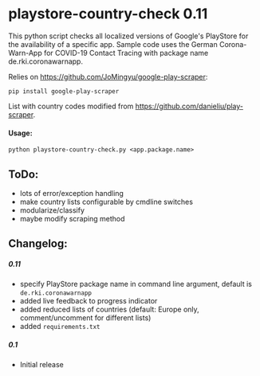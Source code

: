 # playstore-country-check 0.11
This python script checks all localized versions of Google's PlayStore for the availability of a specific app. Sample code uses the German Corona-Warn-App for COVID-19 Contact Tracing with package name de.rki.coronawarnapp.

Relies on https://github.com/JoMingyu/google-play-scraper:

```
pip install google-play-scraper
```

List with country codes modified from https://github.com/danieliu/play-scraper.

#### Usage:
```
python playstore-country-check.py <app.package.name>
```

## ToDo:

- lots of error/exception handling
- make country lists configurable by cmdline switches
- modularize/classify
- maybe modify scraping method

## Changelog:

##### 0.11

- specify PlayStore package name in command line argument, default is `de.rki.coronawarnapp`
- added live feedback to progress indicator
- added reduced lists of countries (default: Europe only, comment/uncomment for different lists)
- added `requirements.txt`

##### 0.1

- Initial release
